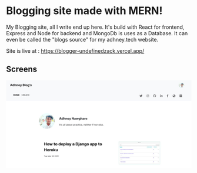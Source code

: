 # Blogging site made with MERN!

My Blogging site, all I write end up here. It's build with React for frontend, Express and Node for backend and MongoDb is uses as a Database.
It can even be called the "blogs source" for my adhney.tech website.

Site is live at : https://blogger-undefinedzack.vercel.app/

## Screens

<img src="./images/one.jpg" alt="home page" />
